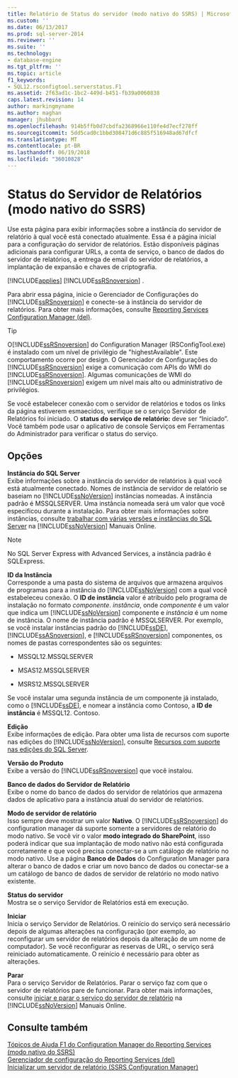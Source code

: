 ```yaml
---
title: Relatório de Status do servidor (modo nativo do SSRS) | Microsoft Docs
ms.custom: ''
ms.date: 06/13/2017
ms.prod: sql-server-2014
ms.reviewer: ''
ms.suite: ''
ms.technology:
- database-engine
ms.tgt_pltfrm: ''
ms.topic: article
f1_keywords:
- SQL12.rsconfigtool.serverstatus.F1
ms.assetid: 2f63ad1c-1bc2-449d-b451-fb39a0060838
caps.latest.revision: 14
author: markingmyname
ms.author: maghan
manager: jhubbard
ms.openlocfilehash: 914b5ffb0d7cbdfa2368966e110fe4d7ecf278ff
ms.sourcegitcommit: 5dd5cad0c1bbd308471d6c885f516948ad67dfcf
ms.translationtype: MT
ms.contentlocale: pt-BR
ms.lasthandoff: 06/19/2018
ms.locfileid: "36010828"
---
```

# <a name="report-server-status-ssrs-native-mode"></a>Status do Servidor de Relatórios (modo nativo do SSRS)
  Use esta página para exibir informações sobre a instância do servidor de relatório à qual você está conectado atualmente. Essa é a página inicial para a configuração do servidor de relatórios. Estão disponíveis páginas adicionais para configurar URLs, a conta de serviço, o banco de dados do servidor de relatórios, a entrega de email do servidor de relatórios, a implantação de expansão e chaves de criptografia.  
  
 [!INCLUDE[applies](../../includes/applies-md.md)] [!INCLUDE[ssRSnoversion](../../includes/ssrsnoversion-md.md)] .  
  
 Para abrir essa página, inicie o Gerenciador de Configurações do [!INCLUDE[ssRSnoversion](../../includes/ssrsnoversion-md.md)] e conecte-se à instância do servidor de relatórios. Para obter mais informações, consulte [Reporting Services Configuration Manager &#40;del&#41;](/sql/2014/sql-server/install/reporting-services-configuration-manager-native-mode).  
  
> [!TIP]  
>  O[!INCLUDE[ssRSnoversion](../../includes/ssrsnoversion-md.md)] do Configuration Manager (RSConfigTool.exe) é instalado com um nível de privilégio de "highestAvailable". Este comportamento ocorre por design. O Gerenciador de Configurações do [!INCLUDE[ssRSnoversion](../../includes/ssrsnoversion-md.md)] exige a comunicação com APIs do WMI do [!INCLUDE[ssRSnoversion](../../includes/ssrsnoversion-md.md)]. Algumas comunicações de WMI do [!INCLUDE[ssRSnoversion](../../includes/ssrsnoversion-md.md)] exigem um nível mais alto ou administrativo de privilégios.  
  
 Se você estabelecer conexão com o servidor de relatórios e todos os links da página estiverem esmaecidos, verifique se o serviço Servidor de Relatórios foi iniciado. O **status do serviço de relatório:** deve ser “Iniciado”. Você também pode usar o aplicativo de console Serviços em Ferramentas do Administrador para verificar o status do serviço.  
  
## <a name="options"></a>Opções  
 **Instância do SQL Server**  
 Exibe informações sobre a instância do servidor de relatórios à qual você está atualmente conectado. Nomes de instância de servidor de relatório se baseiam no [!INCLUDE[ssNoVersion](../../includes/ssnoversion-md.md)] instâncias nomeadas. A instância padrão é MSSQLSERVER. Uma instância nomeada será um valor que você especificou durante a instalação. Para obter mais informações sobre instâncias, consulte [trabalhar com várias versões e instâncias do SQL Server](../../../2014/sql-server/install/work-with-multiple-versions-and-instances-of-sql-server.md) na [!INCLUDE[ssNoVersion](../../includes/ssnoversion-md.md)] Manuais Online.  
  
> [!NOTE]  
>  No SQL Server Express with Advanced Services, a instância padrão é SQLExpress.  
  
 **ID da Instância**  
 Corresponde a uma pasta do sistema de arquivos que armazena arquivos de programas para a instância do [!INCLUDE[ssNoVersion](../../includes/ssnoversion-md.md)] com a qual você estabeleceu conexão. O **ID de instância** valor é atribuído pelo programa de instalação no formato *componente*. *instância*, onde *componente* é um valor que indica um [!INCLUDE[ssNoVersion](../../includes/ssnoversion-md.md)] componente e *instância* é um nome de instância. O nome de instância padrão é MSSQLSERVER. Por exemplo, se você instalar instâncias padrão do [!INCLUDE[ssDE](../../includes/ssde-md.md)], [!INCLUDE[ssASnoversion](../../includes/ssasnoversion-md.md)], e [!INCLUDE[ssRSnoversion](../../includes/ssrsnoversion-md.md)] componentes, os nomes de pastas correspondentes são os seguintes:  
  
-   MSSQL12.MSSQLSERVER  
  
-   MSAS12.MSSQLSERVER  
  
-   MSRS12.MSSQLSERVER  
  
 Se você instalar uma segunda instância de um componente já instalado, como o [!INCLUDE[ssDE](../../includes/ssde-md.md)], e nomear a instância como Contoso, a **ID de instância** é MSSQL12. Contoso.  
  
 **Edição**  
 Exibe informações de edição. Para obter uma lista de recursos com suporte nas edições do [!INCLUDE[ssNoVersion](../../includes/ssnoversion-md.md)], consulte [Recursos com suporte nas edições do SQL Server](http://go.microsoft.com/fwlink/?linkid=232473).  
  
 **Versão do Produto**  
 Exibe a versão do [!INCLUDE[ssRSnoversion](../../includes/ssrsnoversion-md.md)] que você instalou.  
  
 **Banco de dados do Servidor de Relatório**  
 Exibe o nome do banco de dados do servidor de relatórios que armazena dados de aplicativo para a instância atual do servidor de relatórios.  
  
 **Modo de servidor de relatório**  
 Isso sempre deve mostrar um valor **Nativo**. O [!INCLUDE[ssRSnoversion](../../includes/ssrsnoversion-md.md)] do configuration manager dá suporte somente a servidores de relatório do modo nativo. Se você vir o valor **modo integrado do SharePoint**, isso poderá indicar que sua implantação de modo nativo não está configurada corretamente e que você precisa conectar-se a um catálogo de relatório no modo nativo. Use a página **Banco de Dados** do Configuration Manager para alterar o banco de dados e criar um novo banco de dados ou conectar-se a um catálogo de banco de dados de servidor de relatório no modo nativo existente.  
  
 **Status do servidor**  
 Mostra se o serviço Servidor de Relatórios está em execução.  
  
 **Iniciar**  
 Inicia o serviço Servidor de Relatórios. O reinício do serviço será necessário depois de algumas alterações na configuração (por exemplo, ao reconfigurar um servidor de relatórios depois da alteração de um nome de computador). Se você reconfigurar as reservas de URL, o serviço será reiniciado automaticamente. O reinício é necessário para obter as alterações.  
  
 **Parar**  
 Para o serviço Servidor de Relatórios. Parar o serviço faz com que o servidor de relatórios pare de funcionar. Para obter mais informações, consulte [iniciar e parar o serviço do servidor de relatório](../../reporting-services/report-server/start-and-stop-the-report-server-service.md) na [!INCLUDE[ssNoVersion](../../includes/ssnoversion-md.md)] Manuais Online.  
  
## <a name="see-also"></a>Consulte também  
 [Tópicos de Ajuda F1 do Configuration Manager do Reporting Services &#40;modo nativo do SSRS&#41;](../../../2014/sql-server/install/reporting-services-configuration-manager-f1-help-topics-ssrs-native-mode.md)   
 [Gerenciador de configuração do Reporting Services &#40;del&#41;](/sql/2014/sql-server/install/reporting-services-configuration-manager-native-mode)   
 [Inicializar um servidor de relatório &#40;SSRS Configuration Manager&#41;](../../reporting-services/install-windows/ssrs-encryption-keys-initialize-a-report-server.md)  
  
  
